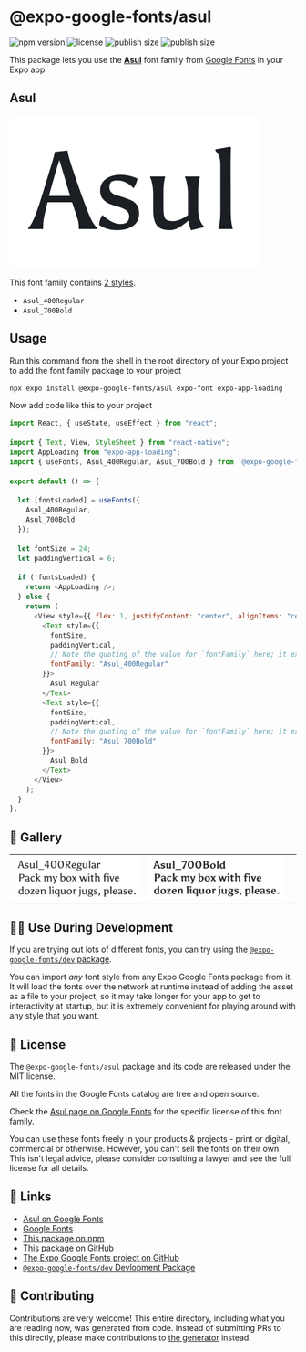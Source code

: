 # @expo-google-fonts/asul

![npm version](https://flat.badgen.net/npm/v/@expo-google-fonts/asul)
![license](https://flat.badgen.net/github/license/expo/google-fonts)
![publish size](https://flat.badgen.net/packagephobia/install/@expo-google-fonts/asul)
![publish size](https://flat.badgen.net/packagephobia/publish/@expo-google-fonts/asul)

This package lets you use the [**Asul**](https://fonts.google.com/specimen/Asul) font family from [Google Fonts](https://fonts.google.com/) in your Expo app.

## Asul

![Asul](./font-family.png)

This font family contains [2 styles](#-gallery).

- `Asul_400Regular`
- `Asul_700Bold`

## Usage

Run this command from the shell in the root directory of your Expo project to add the font family package to your project

```sh
npx expo install @expo-google-fonts/asul expo-font expo-app-loading
```

Now add code like this to your project

```js
import React, { useState, useEffect } from "react";

import { Text, View, StyleSheet } from "react-native";
import AppLoading from "expo-app-loading";
import { useFonts, Asul_400Regular, Asul_700Bold } from '@expo-google-fonts/asul';

export default () => {

  let [fontsLoaded] = useFonts({
    Asul_400Regular, 
    Asul_700Bold
  });

  let fontSize = 24;
  let paddingVertical = 6;

  if (!fontsLoaded) {
    return <AppLoading />;
  } else {
    return (
      <View style={{ flex: 1, justifyContent: "center", alignItems: "center" }}>
        <Text style={{
          fontSize,
          paddingVertical,
          // Note the quoting of the value for `fontFamily` here; it expects a string!
          fontFamily: "Asul_400Regular"
        }}>
          Asul Regular
        </Text>
        <Text style={{
          fontSize,
          paddingVertical,
          // Note the quoting of the value for `fontFamily` here; it expects a string!
          fontFamily: "Asul_700Bold"
        }}>
          Asul Bold
        </Text>
      </View>
    );
  }
};
```

## 🔡 Gallery


||||
|-|-|-|
|![Asul_400Regular](./Asul_400Regular.ttf.png)|![Asul_700Bold](./Asul_700Bold.ttf.png)|||


## 👩‍💻 Use During Development

If you are trying out lots of different fonts, you can try using the [`@expo-google-fonts/dev` package](https://github.com/expo/google-fonts/tree/master/font-packages/dev#readme).

You can import _any_ font style from any Expo Google Fonts package from it. It will load the fonts over the network at runtime instead of adding the asset as a file to your project, so it may take longer for your app to get to interactivity at startup, but it is extremely convenient for playing around with any style that you want.


## 📖 License

The `@expo-google-fonts/asul` package and its code are released under the MIT license.

All the fonts in the Google Fonts catalog are free and open source.

Check the [Asul page on Google Fonts](https://fonts.google.com/specimen/Asul) for the specific license of this font family.

You can use these fonts freely in your products & projects - print or digital, commercial or otherwise. However, you can't sell the fonts on their own. This isn't legal advice, please consider consulting a lawyer and see the full license for all details.

## 🔗 Links

- [Asul on Google Fonts](https://fonts.google.com/specimen/Asul)
- [Google Fonts](https://fonts.google.com/)
- [This package on npm](https://www.npmjs.com/package/@expo-google-fonts/asul)
- [This package on GitHub](https://github.com/expo/google-fonts/tree/master/font-packages/asul)
- [The Expo Google Fonts project on GitHub](https://github.com/expo/google-fonts)
- [`@expo-google-fonts/dev` Devlopment Package](https://github.com/expo/google-fonts/tree/master/font-packages/dev)

## 🤝 Contributing

Contributions are very welcome! This entire directory, including what you are reading now, was generated from code. Instead of submitting PRs to this directly, please make contributions to [the generator](https://github.com/expo/google-fonts/tree/master/packages/generator) instead.

